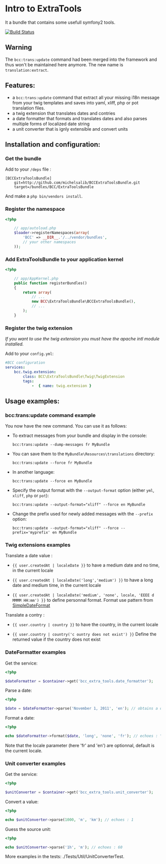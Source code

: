 # Intro to ExtraTools

It a bundle that contains some usefull symfony2 tools.

[![Build Status](https://secure.travis-ci.org/michelsalib/BCCExtraToolsBundle.png?branch=master)](http://travis-ci.org/michelsalib/BCCExtraToolsBundle)

## Warning

The `bcc:trans:update` command had been merged into the framework and thus won't be maintained here anymore. The new name is `translation:extract`.

## Features:

- a `bcc:trans:update` command that extract all your missing i18n message from your twig templates and saves into yaml, xliff, php or pot translation files.
- a twig extension that translates dates and contries
- a date formatter that formats and translates dates and also parses multiple forms of localized date string
- a unit converter that is ignly extensible and convert units

## Installation and configuration:

### Get the bundle

Add to your `/deps` file :

```
[BCCExtraToolsBundle]
    git=http://github.com/michelsalib/BCCExtraToolsBundle.git
    target=/bundles/BCC/ExtraToolsBundle
```

And make a `php bin/vendors install`.

### Register the namespace

``` php
<?php

    // app/autoload.php
    $loader->registerNamespaces(array(
        'BCC' => __DIR__.'/../vendor/bundles',
        // your other namespaces
    ));
```

### Add ExtraToolsBundle to your application kernel

``` php
<?php

    // app/AppKernel.php
    public function registerBundles()
    {
        return array(
            // ...
            new BCC\ExtraToolsBundle\BCCExtraToolsBundle(),
            // ...
        );
    }
```

### Register the twig extension

*If you want to use the twig extension you must have the apache intl module installed.*

Add to your `config.yml`:

``` yml
#BCC configuration
services:
    bcc.twig.extension:
        class: BCC\ExtraToolsBundle\Twig\TwigExtension
        tags:
            -  { name: twig.extension }
```

## Usage examples:

### bcc:trans:update command example

You now have the new command. You can use it as follows:

- To extract messages from your bundle and display in the console:

    `bcc:trans:update --dump-messages fr MyBundle`

- You can save them to the `MyBundle\Resources\translations` directory:

    `bcc:trans:update --force fr MyBundle`

- In another language:

    `bcc:trans:update --force en MyBundle`

- Specify the output format with the `--output-format` option (either `yml`, `xliff`, `php` or `pot`):

    `bcc:trans:update --output-format="xliff" --force en MyBundle`

- Change the prefix used for newly added messages with the `--prefix` option:

    `bcc:trans:update --output-format="xliff" --force --prefix='myprefix' en MyBundle`

### Twig extensions examples

Translate a date value :

- `{{ user.createdAt | localeDate }}` to have a medium date and no time, in the current locale

- `{{ user.createdAt | localeDate('long','medium') }}` to have a long date and medium time, in the current locale

- `{{ user.createdAt | localeDate('medium', 'none', locale, 'EEEE d MMMM HH:mm') }}` to define personnal format. Format use pattern from [SimpleDateFormat](http://docs.oracle.com/javase/7/docs/api/java/text/SimpleDateFormat.html) 

Translate a contry :

- `{{ user.country | country }}` to have the country, in the current locale

- `{{ user.country | country('c
ountry does not exist') }}` Define the returned value if the country does not exist

### DateFormatter examples

Get the service:

``` php
<?php

$dateFormatter = $container->get('bcc_extra_tools.date_formatter');

```

Parse a date:

``` php
<?php

$date = $dateFormatter->parse('November 1, 2011', 'en'); // obtains a datetime instance

```

Format a date:

``` php
<?php

echo $dateFormatter->format($date, 'long', 'none', 'fr'); // echoes : "1 novembre 2011"

```

Note that the locale parameter (here 'fr' and 'en') are optionnal, default is the current locale.

### Unit converter examples

Get the service:

``` php
<?php

$unitConverter = $container->get('bcc_extra_tools.unit_converter');

```

Convert a value:

``` php
<?php

echo $unitConverter->parse(1000, 'm', 'km'); // echoes : 1

```

Guess the source unit:

``` php
<?php

echo $unitConverter->parse('1h', 'm'); // echoes : 60

```

More examples in the tests: ./Tests/Util/UnitConverterTest.
